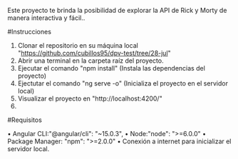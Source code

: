Este proyecto te brinda la posibilidad de explorar la API de Rick y Morty de manera interactiva y fácil.. 

#Instrucciones
1.	Clonar el repositorio en su máquina local "https://github.com/cubillos95/dpv-test/tree/28-jul"
2.	Abrir una terminal en la carpeta raíz del proyecto.
3.	Ejecutar el comando "npm install" (Instala las dependencias del proyecto)
4.	Ejectutar el comando "ng serve -o" (Inicializa el proyecto en el servidor local)
5.	Visualizar el proyecto en "http://localhost:4200/"
6.	

#Requisitos

•	Angular CLI:"@angular/cli": "~15.0.3",
•	Node:"node": ">=6.0.0"
•	Package Manager: "npm": ">=2.0.0"
•	Conexión a internet para inicializar el servidor local.
